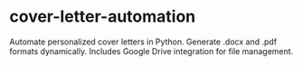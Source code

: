 # cover-letter-automation
Automate personalized cover letters in Python. Generate .docx and .pdf formats dynamically. Includes Google Drive integration for file management.
